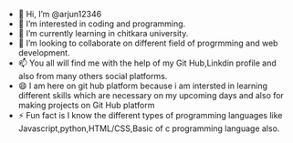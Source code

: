 - 👋 Hi, I’m @arjun12346
- 👀 I’m interested in coding and programming.
- 🌱 I’m currently learning in chitkara university.
- 💞️ I’m looking to collaborate on different field of progrmming and web development.
- 📫 You all will find me with the help of my Git Hub,Linkdin profile and also from many others social platforms. 
- 😄 I am here on git hub platform because i am intersted in learning different skills which are necessary on my upcoming days and also for making projects on Git Hub platform
- ⚡ Fun fact is I know the different types of programming languages like Javascript,python,HTML/CSS,Basic of c programming language also.

<!---
arjun12346/arjun12346 is a ✨ special ✨ repository because its `README.md` (this file) appears on your GitHub profile.
You can click the Preview link to take a look at your changes.
--->
